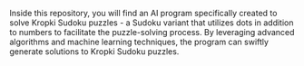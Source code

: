 Inside this repository, you will find an AI program specifically created to solve Kropki Sudoku puzzles - a Sudoku variant that utilizes dots in addition to numbers to facilitate the puzzle-solving process. By leveraging advanced algorithms and machine learning techniques, the program can swiftly generate solutions to Kropki Sudoku puzzles.
